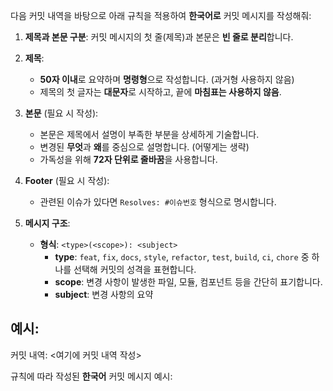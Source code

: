 다음 커밋 내역을 바탕으로 아래 규칙을 적용하여 **한국어로** 커밋 메시지를 작성해줘:

1. **제목과 본문 구분**: 커밋 메시지의 첫 줄(제목)과 본문은 **빈 줄로 분리**합니다.

2. **제목**:

   - **50자 이내**로 요약하며 **명령형**으로 작성합니다. (과거형 사용하지 않음)
   - 제목의 첫 글자는 **대문자**로 시작하고, 끝에 **마침표는 사용하지 않음**.

3. **본문** (필요 시 작성):

   - 본문은 제목에서 설명이 부족한 부분을 상세하게 기술합니다.
   - 변경된 **무엇**과 **왜**를 중심으로 설명합니다. (어떻게는 생략)
   - 가독성을 위해 **72자 단위로 줄바꿈**을 사용합니다.

4. **Footer** (필요 시 작성):

   - 관련된 이슈가 있다면 `Resolves: #이슈번호` 형식으로 명시합니다.

5. **메시지 구조**:
   - **형식**: `<type>(<scope>): <subject>`
     - **type**: `feat`, `fix`, `docs`, `style`, `refactor`, `test`, `build`, `ci`, `chore` 중 하나를 선택해 커밋의 성격을 표현합니다.
     - **scope**: 변경 사항이 발생한 파일, 모듈, 컴포넌트 등을 간단히 표기합니다.
     - **subject**: 변경 사항의 요약

## 예시:

커밋 내역:
<여기에 커밋 내역 작성>

규칙에 따라 작성된 **한국어** 커밋 메시지 예시:
